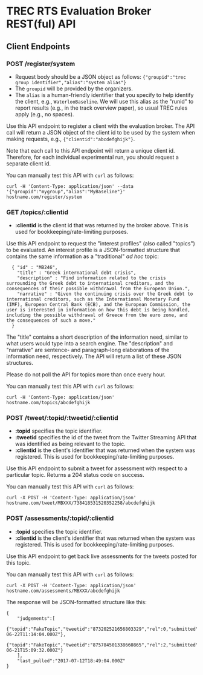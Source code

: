# TREC RTS Evaluation Broker REST(ful) API

## Client Endpoints

### POST /register/system

- Request body should be a JSON object as follows: `{"groupid":"trec group identifier","alias":"system alias"}`
- The `groupid` will be provided by the organizers.
- The `alias` is a human-friendly identifier that you specify to help identify the client, e.g., `WaterlooBaseline`. We will use this alias as the "runid" to report results (e.g., in the track overview paper), so usual TREC rules apply (e.g., no spaces).

Use this API endpoint to register a client with the evaluation broker.
The API call will return a JSON object of the client id to be used by the system when making requests, e.g., `{"clientid":"abcdefghijk"}`.

Note that each call to this API endpoint will return a unique client id. Therefore, for each individual experimental run, you should request a separate client id.

You can manually test this API with `curl` as follows:

```
curl -H 'Content-Type: application/json' --data '{"groupid":"mygroup","alias":"MyBaseline"}' hostname.com/register/system
```

### GET /topics/:clientid

- **:clientid** is the client id that was returned by the broker above. This is used for bookkeeping/rate-limiting purposes.

Use this API endpoint to request the "interest profiles" (also called "topics") to be evaluated.
An interest profile is a JSON-formatted structure that contains the
same information as a "traditional" *ad hoc* topic:

```
  { "id" : "MB246",
    "title" : "Greek international debt crisis",
    "description" : "Find information related to the crisis surrounding the Greek debt to international creditors, and the consequences of their possible withdrawal from the European Union.",
    "narrative" : "Given the continuing crisis over the Greek debt to international creditors, such as the International Monetary Fund (IMF), European Central Bank (ECB), and the European Commission, the user is interested in information on how this debt is being handled, including the possible withdrawal of Greece from the euro zone, and the consequences of such a move."
  }
```

The "title" contains a short description of the information need,
similar to what users would type into a search engine. The
"description" and "narrative" are sentence- and paragraph-long
elaborations of the information need, respectively.
The API will return a list of these JSON structures.

Please do not poll the API for topics more than once every hour.

You can manually test this API with `curl` as follows:

```
curl -H 'Content-Type: application/json' hostname.com/topics/abcdefghijk
```

### POST /tweet/:topid/:tweetid/:clientid

- **:topid** specifies the topic identifier.
- **:tweetid** specifies the id of the tweet from the Twitter Streaming API that was identified as being relevant to the topic.
- **:clientid** is the client's identifier that was returned when the system was registered. This is used for bookkeeping/rate-limiting purposes.

Use this API endpoint to submit a tweet for assessment with respect to a particular topic. Returns a 204 status code on success.

You can manually test this API with `curl` as follows:

```
curl -X POST -H 'Content-Type: application/json' hostname.com/tweet/MBXXX/738418531520352258/abcdefghijk
```


### POST /assessments/:topid/:clientid

- **:topid** specifies the topic identifier.
- **:clientid** is the client's identifier that was returned when the system was registered. This is used for bookkeeping/rate-limiting purposes.

Use this API endpoint to get back live assessments for the tweets posted for this topic.

You can manually test this API with `curl` as follows:

```
curl -X POST -H 'Content-Type: application/json' hostname.com/assessments/MBXXX/abcdefghijk
```
The response will be JSON-formatted structure like this:
```
{
    "judgements":[
        {"topid":"FakeTopic","tweetid":"873202521656803329","rel":0,"submitted":"2017-06-22T11:14:04.000Z"},
        {"topid":"FakeTopic","tweetid":"875784501338660865","rel":2,"submitted":"2017-06-21T15:09:32.000Z"}
    ],
    "last_pulled":"2017-07-12T18:49:04.000Z"
}
```
